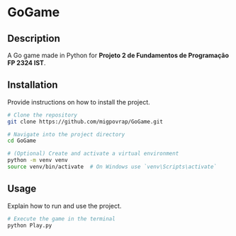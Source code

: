 # GoGame

## Description
A Go game made in Python for **Projeto 2 de Fundamentos de Programação FP 2324 IST**.

## Installation
Provide instructions on how to install the project.

```bash
# Clone the repository
git clone https://github.com/migpovrap/GoGame.git

# Navigate into the project directory
cd GoGame

# (Optional) Create and activate a virtual environment
python -m venv venv
source venv/bin/activate  # On Windows use `venv\Scripts\activate`
```

## Usage
Explain how to run and use the project.

```bash
# Execute the game in the terminal
python Play.py
```

